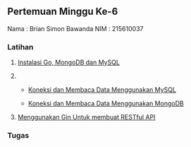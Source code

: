 ## Pertemuan Minggu Ke-6

Nama : Brian Simon Bawanda
NIM  : 215610037


### Latihan

1. [Instalasi Go,  MongoDB dan MySQL](https://github.com/brianbwnd06/tekn-cloud-computing/blob/master/minggu-06/latihan/instalasi.md)

2. - [Koneksi dan Membaca Data Menggunakan MySQL](https://github.com/brianbwnd06/tekn-cloud-computing/blob/master/minggu-06/latihan/go_mysql.md)

   - [Koneksi dan Membaca Data Menggunakan MongoDB](https://github.com/brianbwnd06/tekn-cloud-computing/blob/master/minggu-06/latihan/go_mongodb.md)

3. [Menggunakan Gin Untuk membuat RESTful API](https://github.com/brianbwnd06/tekn-cloud-computing/blob/master/minggu-06/latihan/go_gin.md) 


### Tugas